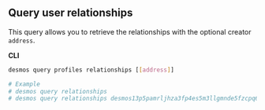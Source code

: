 ## Query user relationships
This query allows you to retrieve the relationships with the optional creator `address`.

**CLI**
```bash
desmos query profiles relationships [[address]]

# Example
# desmos query relationships
# desmos query relationships desmos13p5pamrljhza3fp4es5m3llgmnde5fzcpq6nud
```